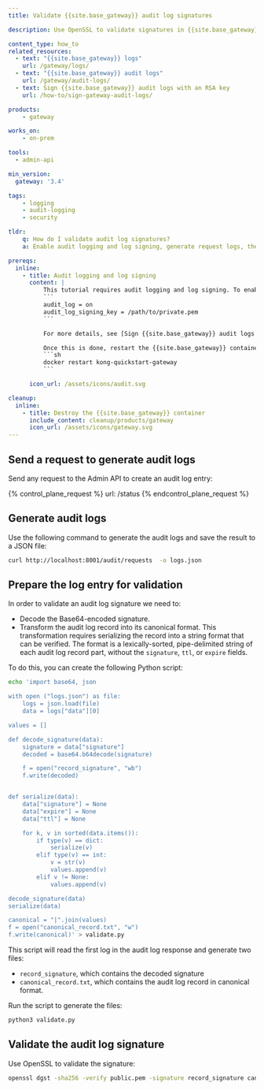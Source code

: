 ```yaml
---
title: Validate {{site.base_gateway}} audit log signatures

description: Use OpenSSL to validate signatures in {{site.base_gateway}} audit logs.

content_type: how_to
related_resources:
  - text: "{{site.base_gateway}} logs"
    url: /gateway/logs/
  - text: "{{site.base_gateway}} audit logs"
    url: /gateway/audit-logs/
  - text: Sign {{site.base_gateway}} audit logs with an RSA key
    url: /how-to/sign-gateway-audit-logs/

products:
    - gateway

works_on:
    - on-prem

tools:
  - admin-api

min_version:
  gateway: '3.4'

tags:
    - logging
    - audit-logging
    - security

tldr:
    q: How do I validate audit log signatures?
    a: Enable audit logging and log signing, generate request logs, then Base64 decode and transform the logs into canonical format. You can then use OpenSSL to validate the signature.

prereqs:
  inline: 
    - title: Audit logging and log signing
      content: |
          This tutorial requires audit logging and log signing. To enable these features, add the following lines to `kong.conf`:
          ```
          audit_log = on
          audit_log_signing_key = /path/to/private.pem
          ```

          For more details, see [Sign {{site.base_gateway}} audit logs with an RSA key](/how-to/sign-gateway-audit-logs/).

          Once this is done, restart the {{site.base_gateway}} container:
          ```sh
          docker restart kong-quickstart-gateway
          ```

      icon_url: /assets/icons/audit.svg

cleanup:
  inline:
    - title: Destroy the {{site.base_gateway}} container
      include_content: cleanup/products/gateway
      icon_url: /assets/icons/gateway.svg
---
```


## Send a request to generate audit logs

Send any request to the Admin API to create an audit log entry:

{% control_plane_request %}
url: /status
{% endcontrol_plane_request %}

## Generate audit logs

Use the following command to generate the audit logs and save the result to a JSON file:

```sh
curl http://localhost:8001/audit/requests  -o logs.json
```

## Prepare the log entry for validation

In order to validate an audit log signature we need to:
* Decode the Base64-encoded signature.
* Transform the audit log record into its canonical format. This transformation requires serializing the record into a string format that can be verified. The format is a lexically-sorted, pipe-delimited string of each audit log record part, without the `signature`, `ttl`, or `expire` fields.

To do this, you can create the following Python script:
```sh
echo 'import base64, json

with open ("logs.json") as file:
    logs = json.load(file)
    data = logs["data"][0]

values = []

def decode_signature(data):
    signature = data["signature"]
    decoded = base64.b64decode(signature)

    f = open("record_signature", "wb")
    f.write(decoded)


def serialize(data):
    data["signature"] = None
    data["expire"] = None
    data["ttl"] = None

    for k, v in sorted(data.items()):
        if type(v) == dict:
            serialize(v)
        elif type(v) == int:
            v = str(v)
            values.append(v)
        elif v != None:
            values.append(v)

decode_signature(data)
serialize(data)

canonical = "|".join(values)
f = open("canonical_record.txt", "w")
f.write(canonical)' > validate.py
```

This script will read the first log in the audit log response and generate two files:
* `record_signature`, which contains the decoded signature
* `canonical_record.txt`, which contains the audit log record in canonical format.

Run the script to generate the files:

```sh
python3 validate.py
```

## Validate the audit log signature

Use OpenSSL to validate the signature:
```sh
openssl dgst -sha256 -verify public.pem -signature record_signature canonical_record.txt
```





